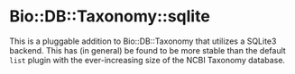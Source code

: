 # Bio::DB::Taxonomy::sqlite

This is a pluggable addition to Bio::DB::Taxonomy that utilizes a SQLite3 backend.  This has (in general) be found to be more stable than
the default `list` plugin with the ever-increasing size of the NCBI Taxonomy database.
